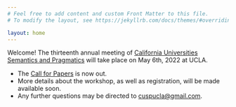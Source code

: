 ```yaml
---
# Feel free to add content and custom Front Matter to this file.
# To modify the layout, see https://jekyllrb.com/docs/themes/#overriding-theme-defaults

layout: home
---
```


Welcome! The thirteenth annual meeting of [California Universities Semantics and Pragmatics](/ "The official home of CUSP") will take place on May 6th, 2022 at UCLA.

- The [Call for Papers](/cfp/ "CUSP-13 Call for Papers") is now out.
- More details about the workshop, as well as registration, will be made available soon.
- Any further questions may be directed to [cuspucla@gmail.com](mailto:cuspucla@gmail.com "Email the CUSP-13 organizers").
